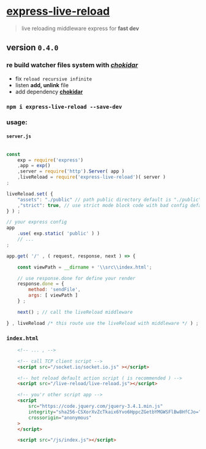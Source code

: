 # [express-live-reload](https://www.npmjs.com/package/express-live-reloading)

> live reloading middleware express for **fast dev**

## version `0.4.0`

### re build watcher files system with *[chokidar](https://github.com/paulmillr/chokidar)* 

- fix `reload recursive infinite`
- listen **add, unlink** file
- add dependency **[chokidar](https://github.com/paulmillr/chokidar)** 

### `npm i express-live-reload --save-dev`

### usage:

#### `server.js`
```javascript

const
    exp = require('express')
    ,app = exp()
    ,server = require('http').Server( app )
    ,liveReload = require('express-live-reload')( server )
;

liveReload.set( {
    "assets": "./public" // path public directory default is "./public"
    ,"strict": true, // use strict mode block code with bad config default false 
} ) ;

// your express config
app
    .use( exp.static( 'public' ) )
    // ...
;

app.get( '/' , ( request, response, next ) => {

    const viewPath = __dirname + '\\src\\index.html';

    // use response.done for define your render
    response.done = {
        method: 'sendFile',
        args: [ viewPath ]
    } ;

    next() ; // call the liveReload middleware

} , liveReload /* this route use the liveReload with middleware */ ) ;
```

### `index.html`
```html
    <!-- ... , -->

    <!-- call TCP client script -->
    <script src="/socket.io/socket.io.js" ></script>

    <!-- hot reload default action script ( is recommended ) -->
    <script src="/live-reload/live-reload.js"></script>

    <!-- you'r other script app -->
    <script
        src="https://code.jquery.com/jquery-3.4.1.min.js"
        integrity="sha256-CSXorXvZcTkaix6Yvo6HppcZGetbYMGWSFlBw8HfCJo="
        crossorigin="anonymous"
    >
    </script>

    <script src="/js/index.js"></script>
```